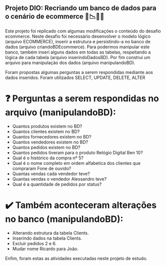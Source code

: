 ## Projeto DIO: Recriando um banco de dados para o cenário de ecommerce 🎲📉👩‍💻

Este projeto foi replicado com algumas modificações o conteúdo do desafio ecommerce. Neste desafio foi necessário desenvolver o modelo lógico (arquivo ECOMMERCE), inserir a estrutura e persistindo-a no banco de dados (arquivo criandoBDEcommerce). Para podermos manipular este banco, também inseri alguns dados em todas as tabelas, respeitando a lógica de cada tabela (arquivo inserindoDadosBD). Por fim construi um arquivo para manipulação dos dados (arquivo manipulandoBD).

Foram propostas algumas perguntas a serem respondidas mediante aos dados inseridos. Foram utilizados SELECT, UPDATE, DELETE, ALTER

# ❓ Perguntas a serem respondidas no arquivo (manipulandoBD):

* Quantos produtos existem no BD?
* Quantos clientes existem no BD?
* Quantos fornecedores existem no BD?
* Quantos vendedores existem no BD?
* Quantos pedidos existem no BD?
* Quantos pedidos tiveram para o produto Relógio Digital Ben 10?
* Qual é o histórico da compra nº 5?
* Qual é o nome completo em ordem alfabetica dos clientes que compraram Fone de ouvido?
* Quantas vendas cada vendedor teve?
* Quantas vendas o vendedor Alessandro teve?
* Qual é a quantidade de pedidos por status?

# ✔️ Também aconteceram alterações no banco (manipulandoBD):

* Alterando estrutura da tabela Clients.
* Inserindo dados na tabela Clients.
* Excluir pedidos 2 e 6.
* Mudar nome Ricardo para João.

Enfim, foram estas as atividades executadas neste projeto de estudo.